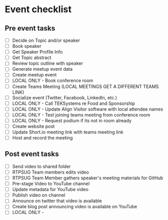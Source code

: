 # Event checklist

## Pre event tasks

- [ ] Decide on Topic and/or speaker
- [ ] Book speaker
- [ ] Get Speaker Profile Info
- [ ] Get Topic abstract
- [ ] Review topic outline with speaker
- [ ] Generate meetup event data
- [ ] Create meetup event
- [ ] LOCAL ONLY - Book conference room
- [ ] Create Teams Meeting (LOCAL MEETINGS GET A DIFFERENT TEAMS LINK)
- [ ] Socialize event (Twitter, Facebook, LinkedIn, etc.)
- [ ] LOCAL ONLY - Call TEKSystems re Food and Sponsorship
- [ ] LOCAL ONLY - Update Align Visitor software with local attendee names
- [ ] LOCAL ONLY - Test joining teams meeting from conference room
- [ ] LOCAL ONLY - Request podium if its not in room already
- [ ] Create website post
- [ ] Update Short.io meeting link with teams meeting link
- [ ] Host and record the meeting

## Post event tasks

- [ ] Send video to shared folder
- [ ] RTPSUG Team members edits video
- [ ] RTPSUG Team Member gathers speaker's meeting materials for GitHub
- [ ] Pre-stage Video to YouTube channel
- [ ] Update metadata for YouTube video
- [ ] Publish video on channel
- [ ] Announce on twitter that video is available
- [ ] Create blog post announcing video is available on YouTube
- [ ] LOCAL ONLY -
